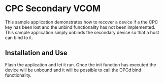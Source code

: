 # CPC Secondary VCOM

This sample application demonstrates how to recover a device if a the CPC key has been lost and the unbind functionality has 
not been implemented. This sample application simply unbinds the secondary device so that a host can bind to it.

## Installation and Use

Flash the application and let it run. Once the init function has executed the device will be unbound and it will be possible to 
call the CPCd bind functionality.
